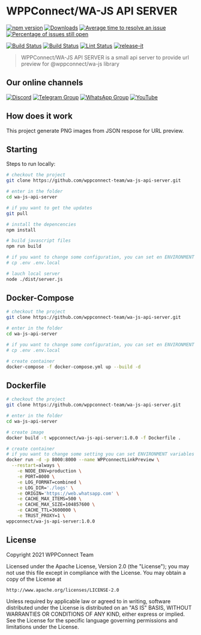 # WPPConnect/WA-JS API SERVER

[![npm version](https://img.shields.io/npm/v/@wppconnect/wa-js-api-server.svg?color=green)](https://www.npmjs.com/package/@wppconnect/wa-js-api-server)
[![Downloads](https://img.shields.io/npm/dm/@wppconnect/wa-js-api-server.svg)](https://www.npmjs.com/package/@wppconnect/wa-js-api-server)
[![Average time to resolve an issue](https://isitmaintained.com/badge/resolution/wppconnect-team/wa-js.svg)](https://isitmaintained.com/project/wppconnect/wa-js 'Average time to resolve an issue')
[![Percentage of issues still open](https://isitmaintained.com/badge/open/wppconnect-team/wa-js.svg)](https://isitmaintained.com/project/wppconnect/wa-js 'Percentage of issues still open')

[![Build Status](https://img.shields.io/github/workflow/status/wppconnect-team/wa-js/build.svg)](https://github.com/wppconnect-team/wa-js/actions/workflows/build.yml)
[![Build Status](https://img.shields.io/github/workflow/status/wppconnect-team/wa-js/test.svg)](https://github.com/wppconnect-team/wa-js/actions/workflows/test.yml)
[![Lint Status](https://img.shields.io/github/workflow/status/wppconnect-team/wa-js/lint.svg?label=lint)](https://github.com/wppconnect-team/wa-js/actions/workflows/lint.yml)
[![release-it](https://img.shields.io/badge/%F0%9F%93%A6%F0%9F%9A%80-release--it-e10079.svg)](https://github.com/release-it/release-it)

> WPPConnect/WA-JS API SERVER is a small api server to provide url preview for @wppconnect/wa-js library

## Our online channels

[![Discord](https://img.shields.io/discord/844351092758413353?color=blueviolet&label=Discord&logo=discord&style=flat)](https://discord.gg/JU5JGGKGNG)
[![Telegram Group](https://img.shields.io/badge/Telegram-Group-32AFED?logo=telegram)](https://t.me/wppconnect)
[![WhatsApp Group](https://img.shields.io/badge/WhatsApp-Group-25D366?logo=whatsapp)](https://chat.whatsapp.com/C1ChjyShl5cA7KvmtecF3L)
[![YouTube](https://img.shields.io/youtube/channel/subscribers/UCD7J9LG08PmGQrF5IS7Yv9A?label=YouTube)](https://www.youtube.com/c/wppconnect)

## How does it work

This project generate PNG images from JSON respose for URL preview.

## Starting

Steps to run locally:

```bash
# checkout the project
git clone https://github.com/wppconnect-team/wa-js-api-server.git

# enter in the folder
cd wa-js-api-server

# if you want to get the updates
git pull

# install the depencencies
npm install

# build javascript files
npm run build

# if you want to change some configuration, you can set en ENVIRONMENT variables or copy the .env to .env.local
# cp .env .env.local

# lauch local server
node ./dist/server.js
```

## Docker-Compose

```bash
# checkout the project
git clone https://github.com/wppconnect-team/wa-js-api-server.git

# enter in the folder
cd wa-js-api-server

# if you want to change some configuration, you can set en ENVIRONMENT variables or copy the .env to .env.local
# cp .env .env.local

# create container
docker-compose -f docker-compose.yml up --build -d
```

## Dockerfile

```bash
# checkout the project
git clone https://github.com/wppconnect-team/wa-js-api-server.git

# enter in the folder
cd wa-js-api-server

# create image
docker build -t wppconnect/wa-js-api-server:1.0.0 -f Dockerfile .

# create container
# if you want to change some setting you can set ENVIRONMENT variables
docker run -d -p 8000:8000 --name WPPconnectLinkPreview \
  --restart=always \
	-e NODE_ENV=production \
	-e PORT=8000 \
	-e LOG_FORMAT=combined \
	-e LOG_DIR='./logs' \
	-e ORIGIN='https://web.whatsapp.com' \
	-e CACHE_MAX_ITEMS=500 \
	-e CACHE_MAX_SIZE=104857600 \
	-e CACHE_TTL=3600000 \
	-e TRUST_PROXY=1 \
wppconnect/wa-js-api-server:1.0.0
```

## License

Copyright 2021 WPPConnect Team

Licensed under the Apache License, Version 2.0 (the "License");
you may not use this file except in compliance with the License.
You may obtain a copy of the License at

    http://www.apache.org/licenses/LICENSE-2.0

Unless required by applicable law or agreed to in writing, software
distributed under the License is distributed on an "AS IS" BASIS,
WITHOUT WARRANTIES OR CONDITIONS OF ANY KIND, either express or implied.
See the License for the specific language governing permissions and
limitations under the License.
